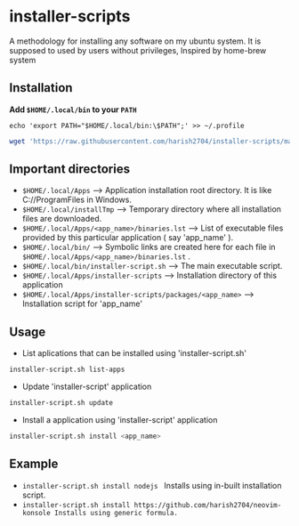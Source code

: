 # installer-scripts
A methodology for installing any software on my ubuntu system. It is supposed to used by users without privileges, Inspired by home-brew system

## Installation

**Add `$HOME/.local/bin` to your `PATH`**
```
echo 'export PATH="$HOME/.local/bin:\$PATH";' >> ~/.profile
```

```bash
wget 'https://raw.githubusercontent.com/harish2704/installer-scripts/master/installer.sh' -O - | sh
```

## Important directories

* ```$HOME/.local/Apps```  --> Application installation root directory. It is like C://ProgramFiles in Windows.
* ```$HOME/.local/installTmp``` --> Temporary directory where all installation files are downloaded.
* ```$HOME/.local/Apps/<app_name>/binaries.lst``` --> List of executable files provided by this particular application ( say 'app_name' ).
* ```$HOME/.local/bin/``` --> Symbolic links are created here for each file in ```$HOME/.local/Apps/<app_name>/binaries.lst``` .
* ```$HOME/.local/bin/installer-script.sh``` -->  The main executable script.
* ```$HOME/.local/Apps/installer-scripts``` -->  Installation directory of this application
* ```$HOME/.local/Apps/installer-scripts/packages/<app_name>``` --> Installation script for 'app_name'

## Usage

* List aplications that can be installed using 'installer-script.sh'
```bash
installer-script.sh list-apps
```

* Update 'installer-script' application
```bash
installer-script.sh update
```

* Install a application using 'installer-script' application
```bash
installer-script.sh install <app_name>
```

## Example
* `installer-script.sh install nodejs `
  Installs using in-built installation script.
* `installer-script.sh install https://github.com/harish2704/neovim-konsole
  Installs using generic formula.`
